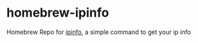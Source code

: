 # homebrew-ipinfo
Homebrew Repo for [ipinfo](https://github.com/0x4richard/ipinfo), a simple command to get your ip info


